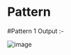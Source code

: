# Pattern
#Pattern 1 Output :-<br>

![image](https://user-images.githubusercontent.com/86415295/197335950-69aad735-f6e0-4763-b348-077663a8a262.png)
